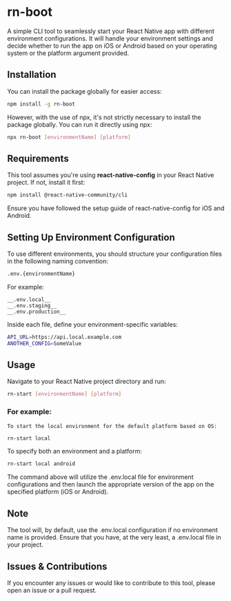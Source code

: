 # rn-boot

A simple CLI tool to seamlessly start your React Native app with different environment configurations. It will handle your environment settings and decide whether to run the app on iOS or Android based on your operating system or the platform argument provided.


## Installation

You can install the package globally for easier access:

```bash
npm install -g rn-boot

```

However, with the use of npx, it's not strictly necessary to install the package globally. You can run it directly using npx:

```bash
npx rn-boot [environmentName] [platform]
```

## Requirements

This tool assumes you're using __react-native-config__ in your React Native project. If not, install it first:

```bash
npm install @react-native-community/cli
```

Ensure you have followed the setup guide of react-native-config for iOS and Android.



## Setting Up Environment Configuration

To use different environments, you should structure your configuration files in the following naming convention:

```bash
.env.{environmentName}
```

For example:

    __.env.local__
    __.env.staging__
    __.env.production__

Inside each file, define your environment-specific variables:

```bash
API_URL=https://api.local.example.com
ANOTHER_CONFIG=SomeValue
```

## Usage

Navigate to your React Native project directory and run:

```bash
rn-start [environmentName] [platform]
```


### For example:

    To start the local environment for the default platform based on OS:

```bash
rn-start local
```

To specify both an environment and a platform:
```bash
rn-start local android
```

The command above will utilize the .env.local file for environment configurations and then launch the appropriate version of the app on the specified platform (iOS or Android).

## Note

The tool will, by default, use the .env.local configuration if no environment name is provided. Ensure that you have, at the very least, a .env.local file in your project.


## Issues & Contributions

If you encounter any issues or would like to contribute to this tool, please open an issue or a pull request.